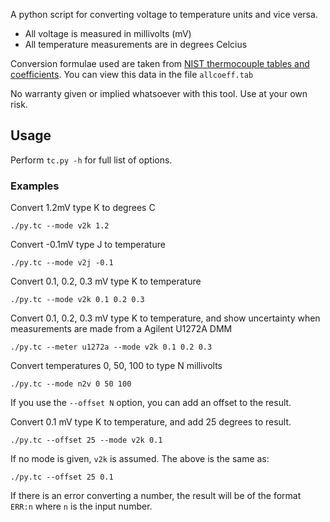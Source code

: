 A python script for converting voltage to temperature units and vice versa.

* All voltage is measured in millivolts (mV)
* All temperature measurements are in degrees Celcius

Conversion formulae used are taken from [NIST thermocouple tables and coefficients](http://srdata.nist.gov/its90/main/). You can view this data in the file `allcoeff.tab`

No warranty given or implied whatsoever with this tool. Use at your own risk.

## Usage

Perform `tc.py -h` for full list of options.

### Examples

Convert 1.2mV type K to degrees C

    ./py.tc --mode v2k 1.2

Convert -0.1mV type J to temperature

    ./py.tc --mode v2j -0.1

Convert 0.1, 0.2, 0.3 mV type K to temperature

    ./py.tc --mode v2k 0.1 0.2 0.3

Convert 0.1, 0.2, 0.3 mV type K to temperature, and show uncertainty when measurements are made from a Agilent
U1272A DMM

    ./py.tc --meter u1272a --mode v2k 0.1 0.2 0.3

Convert temperatures 0, 50, 100 to type N millivolts

    ./py.tc --mode n2v 0 50 100

If you use the `--offset N` option, you can add an offset to the result.

Convert 0.1 mV type K to temperature, and add 25 degrees to result.

    ./py.tc --offset 25 --mode v2k 0.1

If no mode is given, `v2k` is assumed. The above is the same as:

    ./py.tc --offset 25 0.1

If there is an error converting a number, the result will be of the format `ERR:n` where `n` is the input number.

